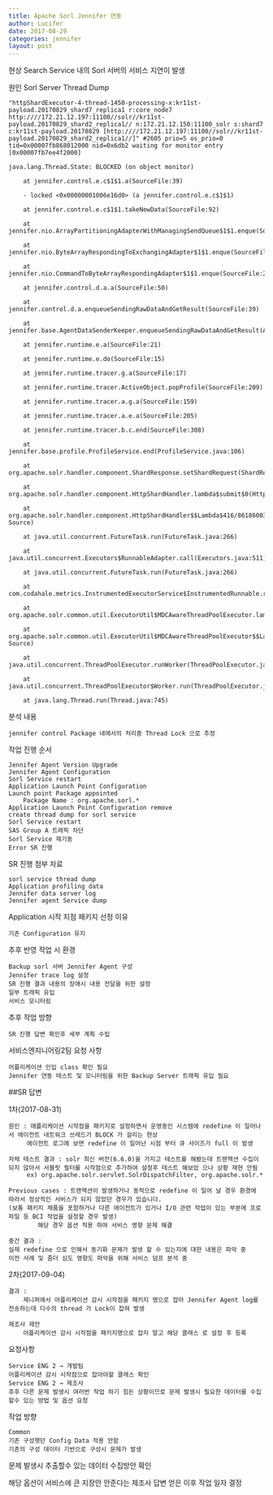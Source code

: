 ```yaml
---
title: Apache Sorl Jennifer 연동
author: Lucifer
date: 2017-08-29 
categories: jennifer
layout: post
---
```

현상
    Search Service 내의 Sorl 서버의 서비스 지연이 발생
 
원인
    Sorl Server Thread Dump

    "httpShardExecutor-4-thread-1450-processing-x:kr11st-payload.20170829_shard7_replica1 r:core_node7 http:////172.21.12.197:11100//solr//kr11st-payload.20170829_shard2_replica1// n:172.21.12.150:11100_solr s:shard7 c:kr11st-payload.20170829 [http:////172.21.12.197:11100//solr//kr11st-payload.20170829_shard2_replica1//]" #2605 prio=5 os_prio=0 tid=0x00007fb868012000 nid=0x6db2 waiting for monitor entry [0x00007fb7ee4f2000]

    java.lang.Thread.State: BLOCKED (on object monitor)

        at jennifer.control.e.c$1$1.a(SourceFile:39)

        - locked <0x00000001006e16d0> (a jennifer.control.e.c$1$1)

        at jennifer.control.e.c$1$1.takeNewData(SourceFile:92)

        at jennifer.nio.ArrayPartitioningAdapterWithManagingSendQueue$1$1.enque(SourceFile:26)

        at jennifer.nio.ByteArrayRespondingToExchangingAdapter$1$1.enque(SourceFile:32)

        at jennifer.nio.CommandToByteArrayRespondingAdapter$1$1.enque(SourceFile:26)

        at jennifer.control.d.a.a(SourceFile:50)

        at jennifer.control.d.a.enqueueSendingRawDataAndGetResult(SourceFile:39)

        at jennifer.base.AgentDataSenderKeeper.enqueueSendingRawDataAndGetResult(AgentDataSenderKeeper.java:28)

        at jennifer.runtime.e.a(SourceFile:21)

        at jennifer.runtime.e.do(SourceFile:15)

        at jennifer.runtime.tracer.g.a(SourceFile:17)

        at jennifer.runtime.tracer.ActiveObject.popProfile(SourceFile:209)

        at jennifer.runtime.tracer.a.g.a(SourceFile:159)

        at jennifer.runtime.tracer.a.e.a(SourceFile:205)

        at jennifer.runtime.tracer.b.c.end(SourceFile:308)

        at jennifer.base.profile.ProfileService.end(ProfileService.java:106)

        at org.apache.solr.handler.component.ShardResponse.setShardRequest(ShardResponse.java:67)

        at org.apache.solr.handler.component.HttpShardHandler.lambda$submit$0(HttpShardHandler.java:136)

        at org.apache.solr.handler.component.HttpShardHandler$$Lambda$416/861860030.call(Unknown Source)

        at java.util.concurrent.FutureTask.run(FutureTask.java:266)

        at java.util.concurrent.Executors$RunnableAdapter.call(Executors.java:511)

        at java.util.concurrent.FutureTask.run(FutureTask.java:266)

        at com.codahale.metrics.InstrumentedExecutorService$InstrumentedRunnable.run(InstrumentedExecutorService.java:176)

        at org.apache.solr.common.util.ExecutorUtil$MDCAwareThreadPoolExecutor.lambda$execute$0(ExecutorUtil.java:229)

        at org.apache.solr.common.util.ExecutorUtil$MDCAwareThreadPoolExecutor$$Lambda$15/1862027464.run(Unknown Source)

        at java.util.concurrent.ThreadPoolExecutor.runWorker(ThreadPoolExecutor.java:1142)

        at java.util.concurrent.ThreadPoolExecutor$Worker.run(ThreadPoolExecutor.java:617)

        at java.lang.Thread.run(Thread.java:745)



분석 내용

    jennifer control Package 내에서의 처리중 Thread Lock 으로 추정
 
작업 진행 순서

    Jennifer Agent Version Upgrade
    Jennifer Agent Configuration
    Sorl Service restart
    Application Launch Point Configuration
    Launch point Package appointed
        Package Name : org.apache.sorl.*
    Application Launch Point Configuration remove
    create thread dump for sorl service 
    Sorl Service restart
    SAS Group A 트래픽 차단
    Sorl Service 재기동
    Error SR 진행
 
SR 진행 첨부 자료

    sorl service thread dump
    Application profiling data
    Jennifer data server log
    Jennifer agent Service dump
 
Application 시작 지점 패키지 선정 이유

    기존 Configuration 유지
 
추후 반영 작업 시 환경

    Backup sorl 서버 Jennifer Agent 구성
    Jennifer trace log 설정
    SR 진행 결과 내용의 장애시 내용 전달을 위한 설정
    일부 트래픽 유입
    서비스 모니터링
 
추후 작업 방향

    SR 진행 답변 확인후 세부 계획 수립
 
서비스엔지니어링2팀 요청 사항

    어플리케이션 인입 class 확인 필요
    Jennifer 연동 테스트 및 모니터링을 위한 Backup Server 트래픽 유입 필요
 
##SR 답변

1차(2017-08-31)

    원인 : 애플리케이션 시작점을 패키지로 설정하면서 운영중인 시스템에 redefine 이 일어나서 에이전트 네트워크 쓰레드가 BLOCK 가 걸리는 현상
         에이전트 로그에 보면 redefine 이 일어난 시점 부터 큐 사이즈가 full 이 발생

    자체 테스트 결과 : solr 최신 버전(6.6.0)을 가지고 테스트를 해봤는데 트랜잭션 수집이 되지 않아서 서블릿 필터를 시작점으로 추가하여 설정후 테스트 해보았 으나 상황 재현 안됨
         ex) org.apache.solr.servlet.SolrDispatchFilter, org.apache.solr.*

    Previous cases : 트랜잭션이 발생하거나 동적으로 redefine 이 일어 날 경우 환경에 따라서 정상적인 서비스가 되지 않았던 경우가 있습니다.
    (보통 패키지 제품을 포함하거나 다른 에이전트가 있거나 I/O 관련 작업이 있는 부분에 프로파일 등 BCI 작업을 설정할 경우 발생)
            해당 경우 옵션 적용 하여 서비스 영향 문제 해결 

    중간 결과 : 
    실제 redefine 으로 인해서 동기화 문제가 발생 할 수 있는지에 대한 내용은 파악 중
    이전 사례 및 좀더 심도 영향도 파악을 위해 서비스 덤프 분석 중

2차(2017-09-04)

    결과 : 
        제니퍼에서 어플리케이션 감시 시작점을 패키지 명으로 잡아 Jennifer Agent log를 전송하는데 다수의 thread 가 Lock이 잡혀 발생

    제조사 제안
        어플리케이션 감시 시작점을 패키지명으로 잡지 말고 해당 클래스 로 설정 후 등록

요청사항

    Service ENG 2 → 개발팀
    어플리케이션 감시 시작점으로 잡아야할 클래스 확인 
    Service ENG 2 → 제조사
    추후 다른 문제 발생시 여러번 작업 하기 힘든 상황이므로 문제 발생시 필요한 데이터를 수집 할수 있는 방법 및 옵션 요청

작업 방향

    Common
    기존 구성햇던 Config Data 적용 안함
    기존의 구성 데이터 기반으로 구성시 문제가 발생
 
문제 발생시 추출할수 있는 데이터 수집방안 확인

해당 옵션이 서비스에 큰 지장안 안준다는 제조사 답변 얻은 이후 작업 일자 결정

